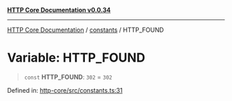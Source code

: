 [**HTTP Core Documentation v0.0.34**](../../README.md)

***

[HTTP Core Documentation](../../modules.md) / [constants](../README.md) / HTTP\_FOUND

# Variable: HTTP\_FOUND

> `const` **HTTP\_FOUND**: `302` = `302`

Defined in: [http-core/src/constants.ts:31](https://github.com/stonemjs/http-core/blob/fb38b6d1cb0bd2bb4e252ff611571ec3c006aa1e/src/constants.ts#L31)
